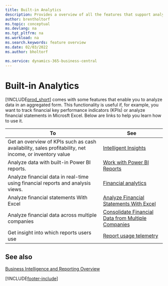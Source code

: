 ```yaml
---
title: Built-in Analytics
description: Provides a overview of all the features that support analytics tasks in the Business Central product.
author: brentholtorf
ms.topic: conceptual
ms.devlang: na
ms.tgt_pltfrm: na
ms.workload: na
ms.search.keywords: feature overview
ms.date: 02/03/2022
ms.author: bholtorf

ms.service: dynamics-365-business-central
---
```

# Built-in Analytics

[!INCLUDE[prod_short](includes/prod_short.md)] comes with some features that enable you to analyze data in an aggregated form. This functionality is useful if, for example, you want to track financial key performance indicators (KPIs) or analyze financial statements in Microsft Excel. Below are links to help you learn how to use it.

| To | See |
| --- | --- |
|Get an overview of KPIs such as cash availability, sales profitability, net income, or inventory value | [Intelligent Insights](about-intelligent-cloud.md) |
|Analyze data with built-in Power BI reports. | [Work with Power BI Reports](across-working-with-powerbi.md) |
|Analyze financial data in real-time using financial reports and analysis views.| [Financial analytics](bi.md) |
|Analyze financial statements With Excel | [Analyze Financial Statements With Excel](finance-analyze-excel.md) |
|Analyze financial data across multiple companies | [Consolidate Financial Data from Multiple Companies](finance-consolidated-company-reporting.md) |
|Get insight into which reports users use| [Report usage telemetry](/dynamics365/business-central/dev-itpro/administration/telemetry-reports-trace)|

## See also

[Business Intelligence and Reporting Overview](reports-use-reports.md)

[!INCLUDE[footer-include](includes/footer-banner.md)]
